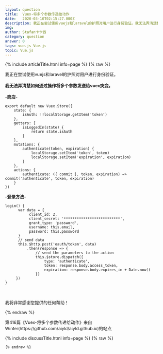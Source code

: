 ```yaml
---
layout: question
title:  Vuex-将多个参数传递给动作
date:   2020-03-10T02:15:27.000Z
description: 我正在尝试使用vuejs和laravel的护照对用户进行身份验证。我无法弄清楚如何通过操作将多个参数发送给vuex突变。-商店-export def...
img: 
author: Stafan卡卡西
category: question
answer: 0
tags: vue.js Vue.js
topic: Vue.js
---
```

<div class="article-root">
  <div class="article">
    {% include articleTitle.html info=page %}
    {% raw %}
    <div class="article-content"><p><font style="vertical-align: inherit;"><font style="vertical-align: inherit;">我正在尝试使用vuejs和laravel的护照对用户进行身份验证。</font></font><br><br><strong><font style="vertical-align: inherit;"><font style="vertical-align: inherit;">我无法弄清楚如何通过操作将多个参数发送给vuex突变。</font></font></strong><br><br>
<strong><font style="vertical-align: inherit;"><font style="vertical-align: inherit;">-商店-</font></font></strong></p>

<pre><code>export default new Vuex.Store({<font></font>
    state: {<font></font>
        isAuth: !!localStorage.getItem('token')<font></font>
    },<font></font>
    getters: {<font></font>
        isLoggedIn(state) {<font></font>
            return state.isAuth<font></font>
        }<font></font>
    },<font></font>
    mutations: {<font></font>
        authenticate(token, expiration) {<font></font>
            localStorage.setItem('token', token)<font></font>
            localStorage.setItem('expiration', expiration)<font></font>
        }<font></font>
    },<font></font>
    actions: {<font></font>
        authenticate: ({ commit }, token, expiration) =&gt; commit('authenticate', token, expiration)<font></font>
    }<font></font>
})<font></font>
</code></pre>

<p><strong><font style="vertical-align: inherit;"><font style="vertical-align: inherit;">-登录方法-</font></font></strong></p>

<pre><code>login() {<font></font>
      var data = {<font></font>
           client_id: 2,<font></font>
           client_secret: '**************************',<font></font>
           grant_type: 'password',<font></font>
           username: this.email,<font></font>
           password: this.password<font></font>
      }<font></font>
      // send data<font></font>
      this.$http.post('oauth/token', data)<font></font>
          .then(response =&gt; {<font></font>
              // send the parameters to the action<font></font>
              this.$store.dispatch({<font></font>
                  type: 'authenticate',<font></font>
                  token: response.body.access_token,<font></font>
                  expiration: response.body.expires_in + Date.now()<font></font>
              })<font></font>
     })<font></font>
}<font></font>
</code></pre>

<p><br><br><font style="vertical-align: inherit;"><font style="vertical-align: inherit;">
我将非常感谢您提供的任何帮助！</font></font></p></div>
    {% endraw %}
  </div>
  <p class="winter_mark">第416篇《Vuex-将多个参数传递给动作》来自Winter(https://github.com/aiyld/aiyld.github.io)的站点</p>
  <div class="discuss-wrapper">
    {% include discussTitle.html info=page %}
    {% raw %}
    
    {% endraw %}
  </div>
<div>
